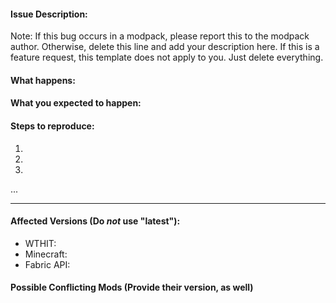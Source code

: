 #### Issue Description:
Note: If this bug occurs in a modpack, please report this to the modpack author. Otherwise, delete this line and add your description here. If this is a feature request, this template does not apply to you. Just delete everything.


#### What happens:



#### What you expected to happen:



#### Steps to reproduce:

1. 
2. 
3. 
...

____
#### Affected Versions (Do *not* use "latest"):

- WTHIT: 
- Minecraft: 
- Fabric API: 

#### Possible Conflicting Mods (Provide their version, as well)

